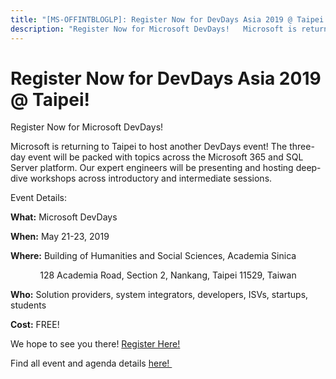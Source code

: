 ```yaml
---
title: "[MS-OFFINTBLOGLP]: Register Now for DevDays Asia 2019 @ Taipei!"
description: "Register Now for Microsoft DevDays!   Microsoft is returning to Taipei to host another DevDays event! The three-day event will be packed with"
---
```


# Register Now for DevDays Asia 2019 @ Taipei!

<p> </p>
<p>Register Now for
Microsoft DevDays! </p>

<p>Microsoft is returning to Taipei to host another DevDays
event! The three-day event will be packed with topics across the Microsoft 365
and SQL Server platform. Our expert engineers will be presenting and hosting
deep-dive workshops across introductory and intermediate sessions. </p>

<p>Event Details: </p>

<p><b>What:</b> Microsoft DevDays </p>

<p><b>When:</b> May 21-23, 2019</p>

<p><b>Where:</b> Building of Humanities and Social Sciences,
Academia Sinica</p>

<p>            128 Academia Road, Section 2, Nankang, Taipei
11529, Taiwan</p>

<p><b>Who:</b> Solution providers, system integrators,
developers, ISVs, startups, students </p>

<p><b>Cost:</b> FREE! </p>

<p>We hope to see you there! <span><a href="https://www.microsoftevents.com/profile/form/index.cfm?PKformID=0x6811311abcd">Register
Here!</a></span> </p>

<p>Find all event and agenda details <span><a href="https://www.interopevents.com/taipei2019">here! </a></span> </p>


                
